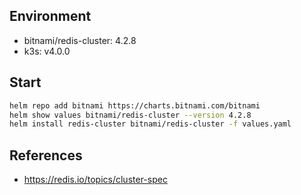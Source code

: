 
## Environment
- bitnami/redis-cluster: 4.2.8
- k3s: v4.0.0

## Start
```bash
helm repo add bitnami https://charts.bitnami.com/bitnami
helm show values bitnami/redis-cluster --version 4.2.8
helm install redis-cluster bitnami/redis-cluster -f values.yaml
```




## References
- https://redis.io/topics/cluster-spec
